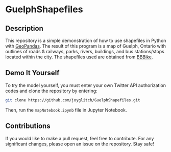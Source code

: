 # GuelphShapefiles

## Description
This repository is a simple demonstration of how to use shapefiles in Python with [GeoPandas](https://geopandas.org/). The result of this program is a map of Guelph, Ontario with outlines of roads & railways, parks, rivers, buildings, and bus stations/stops located within the city. The shapefiles used are obtained from [BBBike](https://www.bbbike.org/).

## Demo It Yourself
To try the model yourself, you must enter your own Twitter API authorization codes and clone the repository by entering:

```bash
git clone https://github.com/joyglitch/GuelphShapefiles.git
```
Then, run the `mapNotebook.ipynb` file in Jupyter Notebook.


## Contributions
If you would like to make a pull request, feel free to contribute. For any significant changes, please open an issue on the repository. Stay safe!
